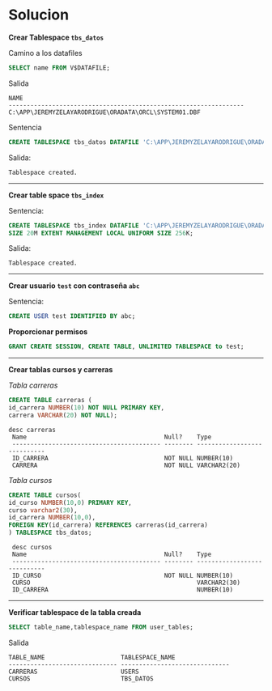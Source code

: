 # Solucion

**Crear Tablespace `tbs_datos`**

Camino a los datafiles

```sql
SELECT name FROM V$DATAFILE;
```

Salida

```
NAME
-----------------------------------------------------------------
C:\APP\JEREMYZELAYARODRIGUE\ORADATA\ORCL\SYSTEM01.DBF
```

Sentencia

```sql
CREATE TABLESPACE tbs_datos DATAFILE 'C:\APP\JEREMYZELAYARODRIGUE\ORADATA\ORCL\tbs_datos01.dbf' SIZE 20M EXTENT MANAGEMENT LOCAL SEGMENT SPACE MANAGEMENT AUTO;
```

Salida:

```
Tablespace created.
```

---

**Crear table space `tbs_index`**

Sentencia:

```sql
CREATE TABLESPACE tbs_index DATAFILE 'C:\APP\JEREMYZELAYARODRIGUE\ORADATA\ORCL\tbs_index01.dbf'
SIZE 20M EXTENT MANAGEMENT LOCAL UNIFORM SIZE 256K;
```

Salida:

```
Tablespace created.
```

---

**Crear usuario `test` con contraseña `abc`**

Sentencia:

```sql
CREATE USER test IDENTIFIED BY abc;
```

**Proporcionar permisos**

```sql
GRANT CREATE SESSION, CREATE TABLE, UNLIMITED TABLESPACE to test;
```

---

**Crear tablas cursos y carreras**

_Tabla carreras_

```sql
CREATE TABLE carreras (
id_carrera NUMBER(10) NOT NULL PRIMARY KEY,
carrera VARCHAR(20) NOT NULL);
```

```
desc carreras
 Name                                      Null?    Type
 ----------------------------------------- -------- ----------------------------
 ID_CARRERA                                NOT NULL NUMBER(10)
 CARRERA                                   NOT NULL VARCHAR2(20)
```

_Tabla cursos_

```sql
CREATE TABLE cursos(
id_curso NUMBER(10,0) PRIMARY KEY,
curso varchar2(30),
id_carrera NUMBER(10,0),
FOREIGN KEY(id_carrera) REFERENCES carreras(id_carrera)
) TABLESPACE tbs_datos;
```

```
 desc cursos
 Name                                      Null?    Type
 ----------------------------------------- -------- ----------------------------
 ID_CURSO                                  NOT NULL NUMBER(10)
 CURSO                                              VARCHAR2(30)
 ID_CARRERA                                         NUMBER(10)
```

---

**Verificar tablespace de la tabla creada**

```sql
SELECT table_name,tablespace_name FROM user_tables;
```

Salida

```
TABLE_NAME                     TABLESPACE_NAME
------------------------------ ------------------------------
CARRERAS                       USERS
CURSOS                         TBS_DATOS
```
